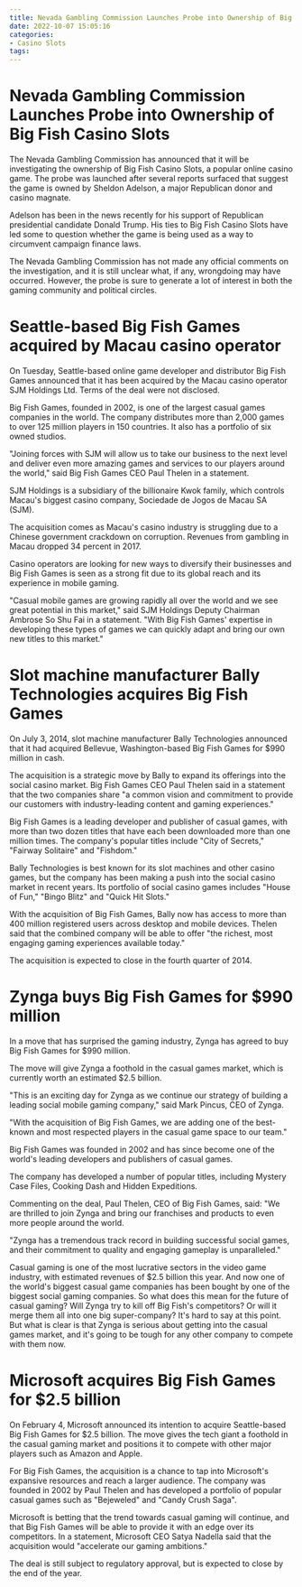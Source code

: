 ```yaml
---
title: Nevada Gambling Commission Launches Probe into Ownership of Big Fish Casino Slots
date: 2022-10-07 15:05:16
categories:
- Casino Slots
tags:
---
```



#  Nevada Gambling Commission Launches Probe into Ownership of Big Fish Casino Slots

The Nevada Gambling Commission has announced that it will be investigating the ownership of Big Fish Casino Slots, a popular online casino game. The probe was launched after several reports surfaced that suggest the game is owned by Sheldon Adelson, a major Republican donor and casino magnate.

Adelson has been in the news recently for his support of Republican presidential candidate Donald Trump. His ties to Big Fish Casino Slots have led some to question whether the game is being used as a way to circumvent campaign finance laws.

The Nevada Gambling Commission has not made any official comments on the investigation, and it is still unclear what, if any, wrongdoing may have occurred. However, the probe is sure to generate a lot of interest in both the gaming community and political circles.

#  Seattle-based Big Fish Games acquired by Macau casino operator

On Tuesday, Seattle-based online game developer and distributor Big Fish Games announced that it has been acquired by the Macau casino operator SJM Holdings Ltd. Terms of the deal were not disclosed.

Big Fish Games, founded in 2002, is one of the largest casual games companies in the world. The company distributes more than 2,000 games to over 125 million players in 150 countries. It also has a portfolio of six owned studios. 

"Joining forces with SJM will allow us to take our business to the next level and deliver even more amazing games and services to our players around the world," said Big Fish Games CEO Paul Thelen in a statement.

SJM Holdings is a subsidiary of the billionaire Kwok family, which controls Macau's biggest casino company, Sociedade de Jogos de Macau SA (SJM). 

The acquisition comes as Macau's casino industry is struggling due to a Chinese government crackdown on corruption. Revenues from gambling in Macau dropped 34 percent in 2017. 

Casino operators are looking for new ways to diversify their businesses and Big Fish Games is seen as a strong fit due to its global reach and its experience in mobile gaming. 

"Casual mobile games are growing rapidly all over the world and we see great potential in this market," said SJM Holdings Deputy Chairman Ambrose So Shu Fai in a statement. "With Big Fish Games' expertise in developing these types of games we can quickly adapt and bring our own new titles to this market."

#  Slot machine manufacturer Bally Technologies acquires Big Fish Games

On July 3, 2014, slot machine manufacturer Bally Technologies announced that it had acquired Bellevue, Washington-based Big Fish Games for $990 million in cash.

The acquisition is a strategic move by Bally to expand its offerings into the social casino market. Big Fish Games CEO Paul Thelen said in a statement that the two companies share "a common vision and commitment to provide our customers with industry-leading content and gaming experiences."

Big Fish Games is a leading developer and publisher of casual games, with more than two dozen titles that have each been downloaded more than one million times. The company's popular titles include "City of Secrets," "Fairway Solitaire" and "Fishdom."

Bally Technologies is best known for its slot machines and other casino games, but the company has been making a push into the social casino market in recent years. Its portfolio of social casino games includes "House of Fun," "Bingo Blitz" and "Quick Hit Slots."

With the acquisition of Big Fish Games, Bally now has access to more than 400 million registered users across desktop and mobile devices. Thelen said that the combined company will be able to offer "the richest, most engaging gaming experiences available today."

The acquisition is expected to close in the fourth quarter of 2014.

#  Zynga buys Big Fish Games for $990 million

In a move that has surprised the gaming industry, Zynga has agreed to buy Big Fish Games for $990 million.

The move will give Zynga a foothold in the casual games market, which is currently worth an estimated $2.5 billion.

"This is an exciting day for Zynga as we continue our strategy of building a leading social mobile gaming company," said Mark Pincus, CEO of Zynga.

"With the acquisition of Big Fish Games, we are adding one of the best-known and most respected players in the casual game space to our team."

Big Fish Games was founded in 2002 and has since become one of the world's leading developers and publishers of casual games.

The company has developed a number of popular titles, including Mystery Case Files, Cooking Dash and Hidden Expeditions.

Commenting on the deal, Paul Thelen, CEO of Big Fish Games, said: "We are thrilled to join Zynga and bring our franchises and products to even more people around the world.

"Zynga has a tremendous track record in building successful social games, and their commitment to quality and engaging gameplay is unparalleled."





Casual gaming is one of the most lucrative sectors in the video game industry, with estimated revenues of $2.5 billion this year. And now one of the world's biggest casual game companies has been bought by one of the biggest social gaming companies. So what does this mean for the future of casual gaming?
Will Zynga try to kill off Big Fish's competitors? Or will it merge them all into one big super-company? It's hard to say at this point. But what is clear is that Zynga is serious about getting into the casual games market, and it's going to be tough for any other company to compete with them now.

#  Microsoft acquires Big Fish Games for $2.5 billion

On February 4, Microsoft announced its intention to acquire Seattle-based Big Fish Games for $2.5 billion. The move gives the tech giant a foothold in the casual gaming market and positions it to compete with other major players such as Amazon and Apple.

For Big Fish Games, the acquisition is a chance to tap into Microsoft's expansive resources and reach a larger audience. The company was founded in 2002 by Paul Thelen and has developed a portfolio of popular casual games such as "Bejeweled" and "Candy Crush Saga".

Microsoft is betting that the trend towards casual gaming will continue, and that Big Fish Games will be able to provide it with an edge over its competitors. In a statement, Microsoft CEO Satya Nadella said that the acquisition would "accelerate our gaming ambitions."

The deal is still subject to regulatory approval, but is expected to close by the end of the year.